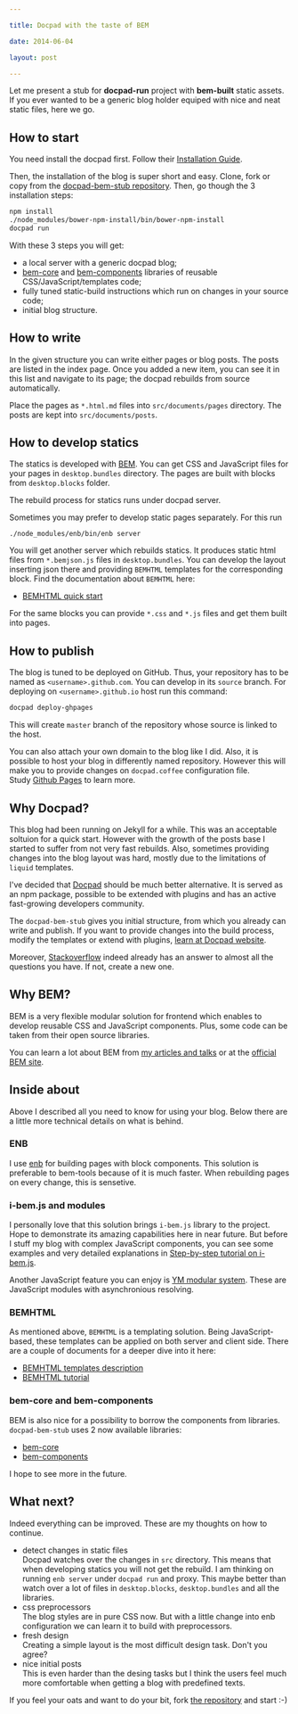 ```yaml
---

title: Docpad with the taste of BEM

date: 2014-06-04

layout: post

---
```

Let me present a stub for **docpad-run** project with
**bem-built** static assets. If you ever wanted to be
a generic blog holder equiped with nice and neat static
files, here we go.
<excerpt/>

## How to start

You need install the docpad first. Follow their [Installation Guide](http://docpad.org/docs/install).

Then, the installation of the blog is super short and easy. Clone, fork or
copy from the [docpad-bem-stub repository](https://github.com/varya/docpad-bem-stub).
Then, go though the 3 installation steps:

```sh
npm install
./node_modules/bower-npm-install/bin/bower-npm-install
docpad run
```

With these 3 steps you will get:
* a local server with a generic docpad blog;
* [bem-core](http://bem.info/libs/bem-core/2.2.0/) and [bem-components](http://bem.info/libs/bem-components/v2/)
libraries of reusable CSS/JavaScript/templates code;
* fully tuned static-build instructions which run on changes
in your source code;
* initial blog structure.

## How to write
In the given structure you can write either pages or blog posts.
The posts are listed in the index page. Once you added a new
item, you can see it in this list and navigate to its page;
the docpad rebuilds from source automatically.

Place the pages as `*.html.md` files into `src/documents/pages`
directory. The posts are kept into `src/documents/posts`.

## How to develop statics
The statics is developed with [BEM](http://bem.info/).
You can get CSS and JavaScript files for your pages in
`desktop.bundles` directory. The pages are built with blocks
from `desktop.blocks` folder.

The rebuild process for statics runs under docpad server.

Sometimes you may prefer to develop static pages separately.
For this run

```
./node_modules/enb/bin/enb server
```

You will get another server which rebuilds statics. It
produces static html files from `*.bemjson.js` files in
`desktop.bundles`. You can develop the layout inserting
json there and providing `BEMHTML` templates for the
corresponding block. Find the documentation about `BEMHTML`
here:
* [BEMHTML quick start](http://bem.info/libs/bem-core/2.2.0/templating/intro/)

For the same blocks you can provide `*.css` and `*.js` files
and get them built into pages.

## How to publish
The blog is tuned to be deployed on GitHub. Thus, your
repository has to be named as `<username>.github.com`. You
can develop in its `source` branch. For deploying on
`<username>.github.io` host run this command:

```sh
docpad deploy-ghpages
```

This will create `master` branch of the repository whose
source is linked to the host.

You can also attach your own domain to the blog like I did.
Also, it is possible to host your blog in differently named
repository. However this will make you to provide changes
on `docpad.coffee` configuration file.<br/>
Study [Github Pages](https://pages.github.com/) to learn more.

## Why Docpad?
This blog had been running on Jekyll for a while. This was an
acceptable soltuion for a quick start. However with the growth
of the posts base I started to suffer from not very fast
rebuilds. Also, sometimes providing changes into the blog
layout was hard, mostly due to the limitations of `liquid`
templates.

I've decided that [Docpad](http://docpad.org/) should be much
better alternative. It is served as an npm package, possible to
be extended with plugins and has an active fast-growing
developers community.

The `docpad-bem-stub` gives you initial structure, from which
you already can write and publish. If you want to provide changes
into the build process, modify the templates or extend with
plugins, [learn at Docpad website](http://docpad.org/).

Moreover, [Stackoverflow](http://stackoverflow.com/) indeed already
has an answer to almost all the questions you have. If not, create a new
one.

## Why BEM?
BEM is a very flexible modular solution for frontend which
enables to develop reusable CSS and JavaScript components. Plus, some code
can be taken from their open source libraries.

You can learn a lot about BEM from [my articles and talks](/en/content)
or at the [official BEM site](http://bem.info/).

## Inside about
Above I described all you need to know for using your blog. Below there
are a little more technical details on what is behind.

### ENB
I use [enb](https://github.com/enb-make/enb) for building pages with block
components. This solution is preferable to bem-tools because of it is much
faster. When rebuilding pages on every change, this is sensetive.

### i-bem.js and modules
I personally love that this solution brings `i-bem.js` library to the
project. Hope to demonstrate its amazing capabilities here in near future.
But before I stuff my blog with complex JavaScript components, you
can see some examples and very detailed explanations in [Step-by-step tutorial on
i-bem.js](http://bem.info/tutorials/bem-js-tutorial/).

Another JavaScript feature you can enjoy is [YM modular system](/en/issues/ym-modular-system).
These are JavaScript modules with asynchronious resolving.

### BEMHTML
As mentioned above, `BEMHTML` is a templating solution. Being JavaScript-based,
these templates can be applied on both server and client side. There are
a couple of documents for a deeper dive into it here:
* [BEMHTML templates description](http://bem.info/libs/bem-core/2.2.0/templating/rationale/)
* [BEMHTML tutorial](http://bem.info/libs/bem-core/2.2.0/templating/reference/)

### bem-core and bem-components
BEM is also nice for a possibility to borrow the components from libraries.
`docpad-bem-stub` uses 2 now available libraries:
* [bem-core](http://bem.info/libs/bem-core/2.2.0/)
* [bem-components](http://bem.info/libs/bem-components/v2/)

I hope to see more in the future.

## What next?
Indeed everything can be improved. These are my thoughts on how
to continue.
* detect changes in static files<br/>
Docpad watches over the changes in `src` directory. This means that
when developing statics you will not get the rebuild. I am thinking
on running `enb server` under `docpad run` and proxy. This maybe
better than watch over a lot of files in `desktop.blocks`, `desktop.bundles`
and all the libraries.
* css preprocessors<br/>
The blog styles are in pure CSS now. But with a little
change into enb configuration we can learn it to build with
preprocessors.
* fresh design<br/>
Creating a simple layout is the most difficult design task. Don't you agree?
* nice initial posts<br/>
This is even harder than the desing tasks but I think the users feel much
more comfortable when getting a blog with predefined texts.

If you feel your oats and want to do your bit, fork [the repository](https://github.com/varya/docpad-bem-stub)
and start :-)
